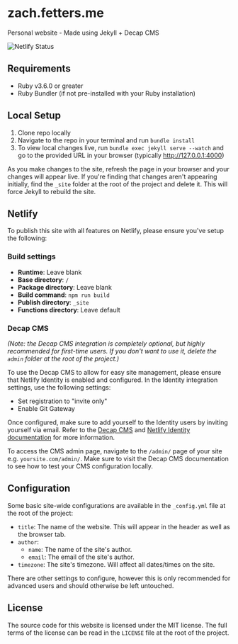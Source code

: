 # zach.fetters.me

Personal website - Made using Jekyll + Decap CMS

![Netlify Status](https://api.netlify.com/api/v1/badges/f8f7ecc0-901b-4f3d-aab5-5941678c0efe/deploy-status)

## Requirements

- Ruby v3.6.0 or greater
- Ruby Bundler (if not pre-installed with your Ruby installation)

## Local Setup

1. Clone repo locally
2. Navigate to the repo in your terminal and run `bundle install`
3. To view local changes live, run `bundle exec jekyll serve --watch` and go to the provided URL in your browser (typically http://127.0.0.1:4000) 

As you make changes to the site, refresh the page in your browser and your changes will appear live. If you're finding that changes aren't appearing initially, find the `_site` folder at the root of the project and delete it. This will force Jekyll to rebuild the site.

## Netlify

To publish this site with all features on Netlify, please ensure you've setup the following:

### Build settings

- **Runtime**: Leave blank  
- **Base directory**: `/`  
- **Package directory**: Leave blank  
- **Build command**: `npm run build`  
- **Publish directory**: `_site`  
- **Functions directory**: Leave default  

### Decap CMS

_(Note: the Decap CMS integration is completely optional, but highly recommended for first-time users. If you don't want to use it, delete the `admin` folder at the root of the project.)_

To use the Decap CMS to allow for easy site management, please ensure that Netlify Identity is enabled and configured. In the Identity integration settings, use the following settings:

- Set registration to "invite only"
- Enable Git Gateway

Once configured, make sure to add yourself to the Identity users by inviting yourself via email. Refer to the [Decap CMS](https://decapcms.org/docs/access-your-content/) and [Netlify Identity documentation](https://docs.netlify.com/security/secure-access-to-sites/identity/) for more information.

To access the CMS admin page, navigate to the `/admin/` page of your site e.g. `yoursite.com/admin/`. Make sure to visit the Decap CMS documentation to see how to test your CMS configuration locally.

## Configuration

Some basic site-wide configurations are available in the `_config.yml` file at the root of the project:

- `title`: The name of the website. This will appear in the header as well as the browser tab.
- `author`:
  - `name`: The name of the site's author.
  - `email`: The email of the site's author.
- `timezone`: The site's timezone. Will affect all dates/times on the site.

There are other settings to configure, however this is only recommended for advanced users and should otherwise be left untouched.

## License

The source code for this website is licensed under the MIT license. The full terms of the license can be read in the `LICENSE` file at the root of the project.
